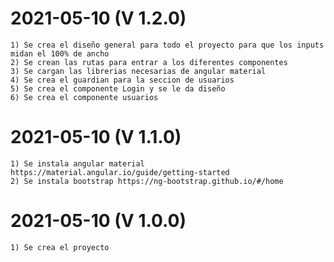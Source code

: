# 2021-05-10 (V 1.2.0)
    1) Se crea el diseño general para todo el proyecto para que los inputs midan el 100% de ancho
    2) Se crean las rutas para entrar a los diferentes componentes
    3) Se cargan las librerias necesarias de angular material
    4) Se crea el guardian para la seccion de usuarios
    5) Se crea el componente Login y se le da diseño
    6) Se crea el componente usuarios
# 2021-05-10 (V 1.1.0)
    1) Se instala angular material https://material.angular.io/guide/getting-started
    2) Se instala bootstrap https://ng-bootstrap.github.io/#/home
# 2021-05-10 (V 1.0.0)
    1) Se crea el proyecto